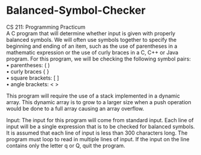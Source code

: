 # Balanced-Symbol-Checker                                      
CS 211: Programming Practicum                                                                                                     
A C program that will determine whether input is given with properly balanced symbols. We will often use symbols together to specify the beginning and ending of an item, such as the use of parentheses in a mathematic expression or the use of curly braces in a C, C++ or Java program. For this program, we will be checking the following symbol pairs:                                                
• parentheses: ( )                                                                                                               
• curly braces { }                                                                                                             
• square brackets: [ ]                                                                                                            
• angle brackets: < >                                                                                                                                         
                                                                                                                                  
This program will require the use of a stack implemented in a dynamic array. This dynamic array is to grow to a larger size when a push operation would be done to a full array causing an array overflow.                                                      
                                                                                                                                
Input: The input for this program will come from standard input. Each line of input will be a single expression that is to be checked for balanced symbols. It is assumed that each line of input is less than 300 characters long. The program must loop to read in multiple lines of input. If the input on the line contains only the letter q or Q, quit the program.
